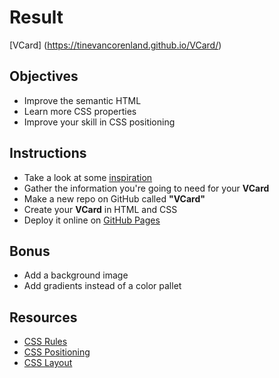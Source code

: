 # Result
[VCard] (https://tinevancorenland.github.io/VCard/)

## Objectives

- Improve the semantic HTML
- Learn more CSS properties
- Improve your skill in CSS positioning

## Instructions

- Take a look at some [inspiration](https://www.google.be/search?q=vcard&espv=2&source=lnms&tbm=isch&sa=X&ved=0ahUKEwjIqtvku6zTAhVmIJoKHQDZD4wQ_AUIBigB&biw=1250&bih=703#tbm=isch&q=vcard+template)
- Gather the information you're going to need for your **VCard**
- Make a new repo on GitHub called **"VCard"**
- Create your **VCard** in HTML and CSS
- Deploy it online on [GitHub Pages](https://help.github.com/articles/configuring-a-publishing-source-for-github-pages/)

## Bonus

- Add a background image
- Add gradients instead of a color pallet

## Resources

- [CSS Rules](https://www.w3schools.com/css/default.asp)
- [CSS Positioning](http://learnlayout.com/position.html)
- [CSS Layout](http://learnlayout.com/)

